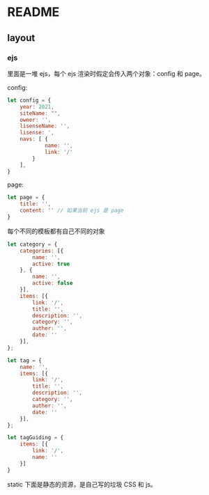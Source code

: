 # README

## layout

### ejs

里面是一堆 ejs，每个 ejs 渲染时假定会传入两个对象：config 和 page。

config:

``` js
let config = {
    year: 2021,
    siteName: "",
    owner: '',
    lisenseName: '',
    lisense: ',
    navs: [ {
            name: '',
            link: '/'
        }
    ],
}
```

page:

``` js
let page = {
    title: '',
    content: '' // 如果当前 ejs 是 page
}
```

每个不同的模板都有自己不同的对象

``` js
let category = {
    categories: [{
        name: '',
        active: true
    }, {
        name: '',
        active: false
    }],
    items: [{
        link: '/',
        title: '',
        description: '',
        category: '',
        auther: '',
        date: ''
    }],
};

let tag = {
    name: '',
    items: [{
        link: '/',
        title: '',
        description: '',
        category: '',
        auther: '',
        date: ''
    }],
};

let tagGuiding = {
    items: [{
        link: '/',
        name: ''
    }]
}
```

static 下面是静态的资源，是自己写的垃圾 CSS 和 js。
